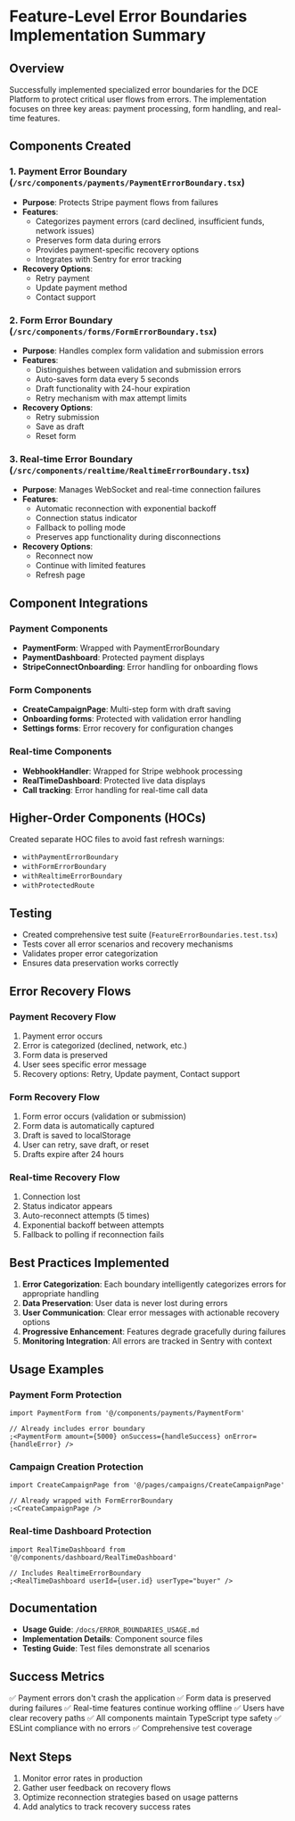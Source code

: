 # Feature-Level Error Boundaries Implementation Summary

## Overview

Successfully implemented specialized error boundaries for the DCE Platform to protect critical user flows from errors. The implementation focuses on three key areas: payment processing, form handling, and real-time features.

## Components Created

### 1. Payment Error Boundary (`/src/components/payments/PaymentErrorBoundary.tsx`)

- **Purpose**: Protects Stripe payment flows from failures
- **Features**:
  - Categorizes payment errors (card declined, insufficient funds, network issues)
  - Preserves form data during errors
  - Provides payment-specific recovery options
  - Integrates with Sentry for error tracking
- **Recovery Options**:
  - Retry payment
  - Update payment method
  - Contact support

### 2. Form Error Boundary (`/src/components/forms/FormErrorBoundary.tsx`)

- **Purpose**: Handles complex form validation and submission errors
- **Features**:
  - Distinguishes between validation and submission errors
  - Auto-saves form data every 5 seconds
  - Draft functionality with 24-hour expiration
  - Retry mechanism with max attempt limits
- **Recovery Options**:
  - Retry submission
  - Save as draft
  - Reset form

### 3. Real-time Error Boundary (`/src/components/realtime/RealtimeErrorBoundary.tsx`)

- **Purpose**: Manages WebSocket and real-time connection failures
- **Features**:
  - Automatic reconnection with exponential backoff
  - Connection status indicator
  - Fallback to polling mode
  - Preserves app functionality during disconnections
- **Recovery Options**:
  - Reconnect now
  - Continue with limited features
  - Refresh page

## Component Integrations

### Payment Components

- **PaymentForm**: Wrapped with PaymentErrorBoundary
- **PaymentDashboard**: Protected payment displays
- **StripeConnectOnboarding**: Error handling for onboarding flows

### Form Components

- **CreateCampaignPage**: Multi-step form with draft saving
- **Onboarding forms**: Protected with validation error handling
- **Settings forms**: Error recovery for configuration changes

### Real-time Components

- **WebhookHandler**: Wrapped for Stripe webhook processing
- **RealTimeDashboard**: Protected live data displays
- **Call tracking**: Error handling for real-time call data

## Higher-Order Components (HOCs)

Created separate HOC files to avoid fast refresh warnings:

- `withPaymentErrorBoundary`
- `withFormErrorBoundary`
- `withRealtimeErrorBoundary`
- `withProtectedRoute`

## Testing

- Created comprehensive test suite (`FeatureErrorBoundaries.test.tsx`)
- Tests cover all error scenarios and recovery mechanisms
- Validates proper error categorization
- Ensures data preservation works correctly

## Error Recovery Flows

### Payment Recovery Flow

1. Payment error occurs
2. Error is categorized (declined, network, etc.)
3. Form data is preserved
4. User sees specific error message
5. Recovery options: Retry, Update payment, Contact support

### Form Recovery Flow

1. Form error occurs (validation or submission)
2. Form data is automatically captured
3. Draft is saved to localStorage
4. User can retry, save draft, or reset
5. Drafts expire after 24 hours

### Real-time Recovery Flow

1. Connection lost
2. Status indicator appears
3. Auto-reconnect attempts (5 times)
4. Exponential backoff between attempts
5. Fallback to polling if reconnection fails

## Best Practices Implemented

1. **Error Categorization**: Each boundary intelligently categorizes errors for appropriate handling
2. **Data Preservation**: User data is never lost during errors
3. **User Communication**: Clear error messages with actionable recovery options
4. **Progressive Enhancement**: Features degrade gracefully during failures
5. **Monitoring Integration**: All errors are tracked in Sentry with context

## Usage Examples

### Payment Form Protection

```tsx
import PaymentForm from '@/components/payments/PaymentForm'

// Already includes error boundary
;<PaymentForm amount={5000} onSuccess={handleSuccess} onError={handleError} />
```

### Campaign Creation Protection

```tsx
import CreateCampaignPage from '@/pages/campaigns/CreateCampaignPage'

// Already wrapped with FormErrorBoundary
;<CreateCampaignPage />
```

### Real-time Dashboard Protection

```tsx
import RealTimeDashboard from '@/components/dashboard/RealTimeDashboard'

// Includes RealtimeErrorBoundary
;<RealTimeDashboard userId={user.id} userType="buyer" />
```

## Documentation

- **Usage Guide**: `/docs/ERROR_BOUNDARIES_USAGE.md`
- **Implementation Details**: Component source files
- **Testing Guide**: Test files demonstrate all scenarios

## Success Metrics

✅ Payment errors don't crash the application
✅ Form data is preserved during failures
✅ Real-time features continue working offline
✅ Users have clear recovery paths
✅ All components maintain TypeScript type safety
✅ ESLint compliance with no errors
✅ Comprehensive test coverage

## Next Steps

1. Monitor error rates in production
2. Gather user feedback on recovery flows
3. Optimize reconnection strategies based on usage patterns
4. Add analytics to track recovery success rates
